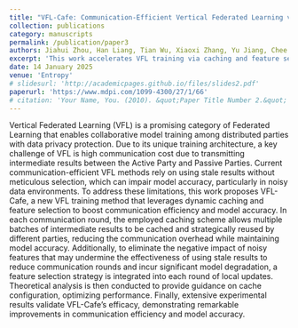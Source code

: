 ```yaml
---
title: "VFL-Cafe: Communication-Efficient Vertical Federated Learning via Dynamic Caching and Feature Selection"
collection: publications
category: manuscripts
permalink: /publication/paper3
authors: Jiahui Zhou, Han Liang, Tian Wu, Xiaoxi Zhang, Yu Jiang, Chee Wei Tan
excerpt: 'This work accelerates VFL training via caching and feature selection.'
date: 14 January 2025
venue: 'Entropy'
# slidesurl: 'http://academicpages.github.io/files/slides2.pdf'
paperurl: 'https://www.mdpi.com/1099-4300/27/1/66'
# citation: 'Your Name, You. (2010). &quot;Paper Title Number 2.&quot; <i>Journal 1</i>. 1(2).'
---
```


Vertical Federated Learning (VFL) is a promising category of Federated Learning that enables collaborative model training among distributed parties with data privacy protection. Due to its unique training architecture, a key challenge of VFL is high communication cost due to transmitting intermediate results between the Active Party and Passive Parties. Current communication-efficient VFL methods rely on using stale results without meticulous selection, which can impair model accuracy, particularly in noisy data environments. To address these limitations, this work proposes VFL-Cafe, a new VFL training method that leverages dynamic caching and feature selection to boost communication efficiency and model accuracy. In each communication round, the employed caching scheme allows multiple batches of intermediate results to be cached and strategically reused by different parties, reducing the communication overhead while maintaining model accuracy. Additionally, to eliminate the negative impact of noisy features that may undermine the effectiveness of using stale results to reduce communication rounds and incur significant model degradation, a feature selection strategy is integrated into each round of local updates. Theoretical analysis is then conducted to provide guidance on cache configuration, optimizing performance. Finally, extensive experimental results validate VFL-Cafe’s efficacy, demonstrating remarkable improvements in communication efficiency and model accuracy.